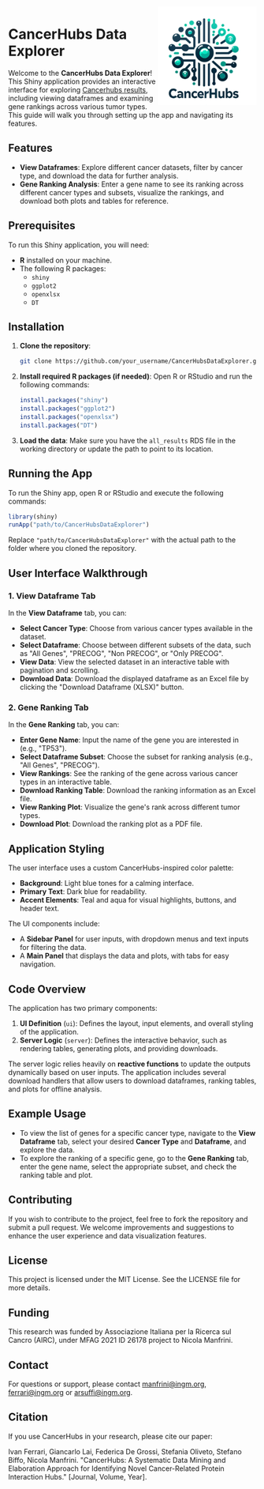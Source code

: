 <img src="cancerhubs_logo.png" align="right" alt="" width="200" />


# CancerHubs Data Explorer

Welcome to the **CancerHubs Data Explorer**! This Shiny application provides an interactive interface for exploring [Cancerhubs results](https://github.com/ingmbioinfo/cancerhubs), including viewing dataframes and examining gene rankings across various tumor types. This guide will walk you through setting up the app and navigating its features.

## Features
- **View Dataframes**: Explore different cancer datasets, filter by cancer type, and download the data for further analysis.
- **Gene Ranking Analysis**: Enter a gene name to see its ranking across different cancer types and subsets, visualize the rankings, and download both plots and tables for reference.

## Prerequisites
To run this Shiny application, you will need:
- **R** installed on your machine.
- The following R packages:
  - `shiny`
  - `ggplot2`
  - `openxlsx`
  - `DT`

## Installation
1. **Clone the repository**:
   ```sh
   git clone https://github.com/your_username/CancerHubsDataExplorer.git
   ```

2. **Install required R packages (if needed)**:
   Open R or RStudio and run the following commands:
   ```r
   install.packages("shiny")
   install.packages("ggplot2")
   install.packages("openxlsx")
   install.packages("DT")
   ```

3. **Load the data**:
   Make sure you have the `all_results` RDS file in the working directory or update the path to point to its location.

## Running the App
To run the Shiny app, open R or RStudio and execute the following commands:

```r
library(shiny)
runApp("path/to/CancerHubsDataExplorer")
```

Replace `"path/to/CancerHubsDataExplorer"` with the actual path to the folder where you cloned the repository.

## User Interface Walkthrough

### 1. View Dataframe Tab
In the **View Dataframe** tab, you can:
- **Select Cancer Type**: Choose from various cancer types available in the dataset.
- **Select Dataframe**: Choose between different subsets of the data, such as "All Genes", "PRECOG", "Non PRECOG", or "Only PRECOG".
- **View Data**: View the selected dataset in an interactive table with pagination and scrolling.
- **Download Data**: Download the displayed dataframe as an Excel file by clicking the "Download Dataframe (XLSX)" button.

### 2. Gene Ranking Tab
In the **Gene Ranking** tab, you can:
- **Enter Gene Name**: Input the name of the gene you are interested in (e.g., "TP53").
- **Select Dataframe Subset**: Choose the subset for ranking analysis (e.g., "All Genes", "PRECOG").
- **View Rankings**: See the ranking of the gene across various cancer types in an interactive table.
- **Download Ranking Table**: Download the ranking information as an Excel file.
- **View Ranking Plot**: Visualize the gene's rank across different tumor types.
- **Download Plot**: Download the ranking plot as a PDF file.

## Application Styling
The user interface uses a custom CancerHubs-inspired color palette:
- **Background**: Light blue tones for a calming interface.
- **Primary Text**: Dark blue for readability.
- **Accent Elements**: Teal and aqua for visual highlights, buttons, and header text.

The UI components include:
- A **Sidebar Panel** for user inputs, with dropdown menus and text inputs for filtering the data.
- A **Main Panel** that displays the data and plots, with tabs for easy navigation.

## Code Overview
The application has two primary components:
1. **UI Definition** (`ui`): Defines the layout, input elements, and overall styling of the application.
2. **Server Logic** (`server`): Defines the interactive behavior, such as rendering tables, generating plots, and providing downloads.

The server logic relies heavily on **reactive functions** to update the outputs dynamically based on user inputs. The application includes several download handlers that allow users to download dataframes, ranking tables, and plots for offline analysis.

## Example Usage
- To view the list of genes for a specific cancer type, navigate to the **View Dataframe** tab, select your desired **Cancer Type** and **Dataframe**, and explore the data.
- To explore the ranking of a specific gene, go to the **Gene Ranking** tab, enter the gene name, select the appropriate subset, and check the ranking table and plot.

## Contributing
If you wish to contribute to the project, feel free to fork the repository and submit a pull request. We welcome improvements and suggestions to enhance the user experience and data visualization features.

## License
This project is licensed under the MIT License. See the LICENSE file for more details.

## Funding
This research was funded by Associazione Italiana per la Ricerca sul Cancro (AIRC), under MFAG 2021 ID 26178 project to Nicola Manfrini.

## Contact
For questions or support, please contact manfrini@ingm.org, ferrari@ingm.org or arsuffi@ingm.org. 

## Citation
If you use CancerHubs in your research, please cite our paper:

Ivan Ferrari, Giancarlo Lai, Federica De Grossi, Stefania Oliveto, Stefano Biffo, Nicola Manfrini. "CancerHubs: A Systematic Data Mining and Elaboration Approach for Identifying Novel Cancer-Related Protein Interaction Hubs." [Journal, Volume, Year].
